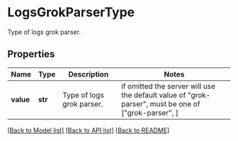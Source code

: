 # LogsGrokParserType

Type of logs grok parser.
## Properties
Name | Type | Description | Notes
------------ | ------------- | ------------- | -------------
**value** | **str** | Type of logs grok parser. |  if omitted the server will use the default value of "grok-parser",  must be one of ["grok-parser", ]

[[Back to Model list]](README.md#documentation-for-models) [[Back to API list]](README.md#documentation-for-api-endpoints) [[Back to README]](README.md)


